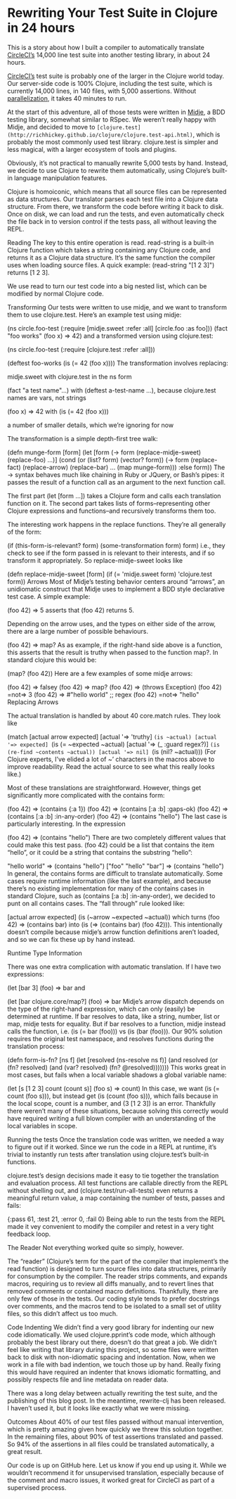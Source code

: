 # Rewriting Your Test Suite in Clojure in 24 hours

This is a story about how I built a compiler to automatically translate [CircleCI’s](https://circleci.com/) 14,000 line test suite into another testing library, in about 24 hours.

[CircleCI’s](https://circleci.com/) test suite is probably one of the larger in the Clojure world today. Our server-side code is 100% Clojure, including the test suite, which is currently 14,000 lines, in 140 files, with 5,000 assertions. Without [parallelization](https://circleci.com/docs/how-parallelism-works/), it takes 40 minutes to run.

At the start of this adventure, all of those tests were written in [Midje](https://github.com/marick/Midje), a BDD testing library, somewhat similar to RSpec. We weren’t really happy with Midje, and decided to move to `[clojure.test](http://richhickey.github.io/clojure/clojure.test-api.html)`, which is probably the most commonly used test library. clojure.test is simpler and less magical, with a larger ecosystem of tools and plugins.

Obviously, it’s not practical to manually rewrite 5,000 tests by hand. Instead, we decide to use Clojure to rewrite them automatically, using Clojure’s built-in language manipulation features.

Clojure is homoiconic, which means that all source files can be represented as data structures. Our translator parses each test file into a Clojure data structure. From there, we transform the code before writing it back to disk. Once on disk, we can load and run the tests, and even automatically check the file back in to version control if the tests pass, all without leaving the REPL.

Reading
The key to this entire operation is read. read-string is a built-in Clojure function which takes a string containing any Clojure code, and returns it as a Clojure data structure. It’s the same function the compiler uses when loading source files. A quick example: (read-string "[1 2 3]") returns [1 2 3].

We use read to turn our test code into a big nested list, which can be modified by normal Clojure code.

Transforming
Our tests were written to use midje, and we want to transform them to use clojure.test. Here’s an example test using midje:

(ns circle.foo-test
  (:require [midje.sweet :refer :all]
            [circle.foo :as foo]))
(fact "foo works"
  (foo x) => 42)
and a transformed version using clojure.test:

(ns circle.foo-test
  (:require [clojure.test :refer :all]))

(deftest foo-works
  (is (= 42 (foo x))))
The transformation involves replacing:

midje.sweet with clojure.test in the ns form

(fact "a test name"...) with (deftest a-test-name ...), because clojure.test names are vars, not strings

(foo x) => 42 with (is (= 42 (foo x)))

a number of smaller details, which we’re ignoring for now

The transformation is a simple depth-first tree walk:

(defn munge-form [form]
  (let [form (-> form
                 (replace-midje-sweet)
                 (replace-foo)
                 ...)]
    (cond
      (or (list? form)
          (vector? form)) (-> form
                              (replace-fact)
                              (replace-arrow)
                              (replace-bar)
                              ...
                              (map munge-form)))
      :else form))
The -> syntax behaves much like chaining in Ruby or JQuery, or Bash’s pipes: it passes the result of a function call as an argument to the next function call.

The first part (let [form ...]) takes a Clojure form and calls each translation function on it. The second part takes lists of forms–representing other Clojure expressions and functions–and recursively transforms them too.

The interesting work happens in the replace functions. They’re all generally of the form:

(if (this-form-is-relevant? form)
  (some-transformation form)
  form)
i.e., they check to see if the form passed in is relevant to their interests, and if so transform it appropriately. So replace-midje-sweet looks like

(defn replace-midje-sweet [form]
  (if (= 'midje.sweet form)
    'clojure.test
    form))
Arrows
Most of Midje’s testing behavior centers around “arrows”, an unidiomatic construct that Midje uses to implement a BDD style declarative test case. A simple example:

(foo 42) => 5
asserts that (foo 42) returns 5.

Depending on the arrow uses, and the types on either side of the arrow, there are a large number of possible behaviours.

(foo 42) => map?
As as example, if the right-hand side above is a function, this asserts that the result is truthy when passed to the function map?. In standard clojure this would be:

(map? (foo 42))
Here are a few examples of some midje arrows:

(foo 42) => falsey
(foo 42) => map?
(foo 42) => (throws Exception)
(foo 42) =not=> 3
(foo 42) => #"hello world" ;; regex
(foo 42) =not=> "hello"
Replacing Arrows

The actual translation is handled by about 40 core.match rules. They look like

(match [actual arrow expected]
  [actual '=> 'truthy] `(is ~actual)
  [actual '=> expected] `(is (= ~expected ~actual)
  [actual '=> (_ :guard regex?)] `(is (re-find ~contents ~actual))
  [actual '=> nil] `(is (nil? ~actual)))
(For Clojure experts, I’ve elided a lot of ~’ characters in the macros above to improve readability. Read the actual source to see what this really looks like.)

Most of these translations are straightforward. However, things get significantly more complicated with the contains form:

(foo 42) => (contains {:a 1})
(foo 42) => (contains [:a :b] :gaps-ok)
(foo 42) => (contains [:a :b] :in-any-order)
(foo 42) => (contains "hello")
The last case is particularly interesting. In the expression

(foo 42) => (contains "hello")
There are two completely different values that could make this test pass. (foo 42) could be a list that contains the item “hello”, or it could be a string that contains the substring “hello”:

"hello world" => (contains "hello")
["foo" "hello" "bar"] => (contains "hello")
In general, the contains forms are difficult to translate automatically. Some cases require runtime information (like the last example), and because there’s no existing implementation for many of the contains cases in standard Clojure, such as (contains [:a :b] :in-any-order), we decided to punt on all contains cases. The “fall through” rule looked like:

[actual arrow expected] (is (~arrow ~expected ~actual))
which turns (foo 42) => (contains bar) into (is (=> (contains bar) (foo 42))). This intentionally doesn’t compile because midje’s arrow function definitions aren’t loaded, and so we can fix these up by hand instead.

Runtime Type Information

There was one extra complication with automatic translation. If I have two expressions:

(let [bar 3]
  (foo) => bar
and

(let [bar clojure.core/map?]
  (foo) => bar
Midje’s arrow dispatch depends on the type of the right-hand expression, which can only (easily) be determined at runtime. If bar resolves to data, like a string, number, list or map, midje tests for equality. But if bar resolves to a function, midje instead calls the function, i.e. (is (= bar (foo))) vs (is (bar (foo))). Our 90% solution requires the original test namespace, and resolves functions during the translation process:

(defn form-is-fn? [ns f]
  (let [resolved (ns-resolve ns f)]
    (and resolved (or (fn? resolved)
                      (and (var? resolved)
                           (fn? @resolved)))))))
This works great in most cases, but fails when a local variable shadows a global variable name:

(let [s [1 2 3]
      count (count s)]
  (foo s) => count)
In this case, we want (is (= count (foo s))), but instead get (is (count (foo s))), which fails because in the local scope, count is a number, and (3 [1 2 3]) is an error. Thankfully there weren’t many of these situations, because solving this correctly would have required writing a full blown compiler with an understanding of the local variables in scope.

Running the tests
Once the translation code was written, we needed a way to figure out if it worked. Since we run the code in a REPL at runtime, it’s trivial to instantly run tests after translation using clojure.test’s built-in functions.

clojure.test’s design decisions made it easy to tie together the translation and evaluation process. All test functions are callable directly from the REPL without shelling out, and (clojure.test/run-all-tests) even returns a meaningful return value, a map containing the number of tests, passes and fails:

{:pass 61, :test 21, :error 0, :fail 0}
Being able to run the tests from the REPL made it vey convenient to modify the compiler and retest in a very tight feedback loop.

The Reader
Not everything worked quite so simply, however.

The “reader” (Clojure’s term for the part of the compiler that implement’s the read function) is designed to turn source files into data structures, primarily for consumption by the compiler. The reader strips comments, and expands macros, requiring us to review all diffs manually, and to revert lines that removed comments or contained macro definitions. Thankfully, there are only few of those in the tests. Our coding style tends to prefer docstrings over comments, and the macros tend to be isolated to a small set of utility files, so this didn’t affect us too much.

Code Indenting
We didn’t find a very good library for indenting our new code idiomatically. We used clojure.pprint’s code mode, which although probably the best library out there, doesn’t do that great a job. We didn’t feel like writing that library during this project, so some files were written back to disk with non-idiomatic spacing and indentation. Now, when we work in a file with bad indention, we touch those up by hand. Really fixing this would have required an indenter that knows idiomatic formatting, and possibly respects file and line metadata on reader data.

There was a long delay between actually rewriting the test suite, and the publishing of this blog post. In the meantime, rewrite-clj has been released. I haven’t used it, but it looks like exactly what we were missing.

Outcomes
About 40% of our test files passed without manual intervention, which is pretty amazing given how quickly we threw this solution together. In the remaining files, about 90% of test assertions translated and passed. So 94% of the assertions in all files could be translated automatically, a great result.

Our code is up on GitHub here. Let us know if you end up using it. While we wouldn’t recommend it for unsupervised translation, especially because of the comment and macro issues, it worked great for CircleCI as part of a supervised process.
